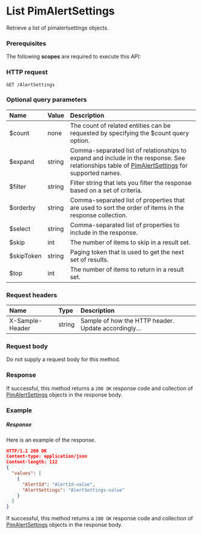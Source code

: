 # List PimAlertSettings

Retrieve a list of pimalertsettings objects.
### Prerequisites
The following **scopes** are required to execute this API: 
### HTTP request
<!-- { "blockType": "ignored" } -->
```http
GET /AlertSettings
```
### Optional query parameters
|Name|Value|Description|
|:---------------|:--------|:-------|
|$count|none|The count of related entities can be requested by specifying the $count query option.|
|$expand|string|Comma-separated list of relationships to expand and include in the response. See relationships table of [PimAlertSettings](../resources/pimalertsettings.md) for supported names. |
|$filter|string|Filter string that lets you filter the response based on a set of criteria.|
|$orderby|string|Comma-separated list of properties that are used to sort the order of items in the response collection.|
|$select|string|Comma-separated list of properties to include in the response.|
|$skip|int|The number of items to skip in a result set.|
|$skipToken|string|Paging token that is used to get the next set of results.|
|$top|int|The number of items to return in a result set.|

### Request headers
| Name       | Type | Description|
|:-----------|:------|:----------|
| X-Sample-Header  | string  | Sample of how the HTTP header. Update accordingly...|

### Request body
Do not supply a request body for this method.
### Response
If successful, this method returns a `200 OK` response code and collection of [PimAlertSettings](../resources/pimalertsettings.md) objects in the response body.
### Example
##### Response
Here is an example of the response.
<!-- {
  "blockType": "response",
  "truncated": false,
  "@odata.type": "alertsettings"
} -->
```json
HTTP/1.1 200 OK
Content-type: application/json
Content-length: 112
{
  "values": [
    {
      "AlertId": "AlertId-value",
      "AlertSettings": "AlertSettings-value"
    }
  ]
}
```
If successful, this method returns a `200 OK` response code and collection of [PimAlertSettings](../resources/pimalertsettings.md) objects in the response body.

<!-- uuid: b0ea14a7-f6fc-4564-b4f7-d3431e2bfabf
2015-10-15 04:07:50 UTC -->
<!-- {
  "type": "#page.annotation",
  "description": "List PimAlertSettings",
  "keywords": "",
  "section": "documentation",
  "tocPath": ""
}-->